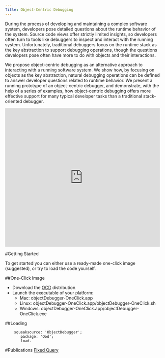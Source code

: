 ```yaml
---
Title: Object-Centric Debugging
---
```


During the process of developing and maintaining a complex software system, developers pose detailed questions about the runtime behavior of the system. Source code views offer strictly limited insights, so developers often turn to tools like debuggers to inspect and interact with the running system. Unfortunately, traditional debuggers focus on the runtime stack as the key abstraction to support debugging operations, though the questions developers pose often have more to do with objects and their interactions.

We propose object-centric debugging as an alternative approach to interacting with a running software system. We show how, by focusing on objects as the key abstraction, natural debugging operations can be defined to answer developer questions related to runtime behavior. We present a running prototype of an object-centric debugger, and demonstrate, with the help of a series of examples, how object-centric debugging offers more effective support for many typical developer tasks than a traditional stack-oriented debugger.


<div style="width: 100%" id="\__ss_13234611"><iframe src="http://www.slideshare.net/slideshow/embed_code/13234611" width="100%" height="450" frameborder="0" marginwidth="0" marginheight="0" scrolling="no"></iframe></div>



#Getting Started

To get started you can either use a ready-made one-click image (suggested), or try to load the code yourself.

##One-Click Image

-  Download the [OCD](http://scg.unibe.ch/jenkins/job/ObjectDebugger/lastSuccessfulBuild/artifact/objectDebugger-OneClick.zip) distribution.
-  Launch the executable of your platform:
	-  Mac: objectDebugger-OneClick.app
	-  Linux: objectDebugger-OneClick.app/objectDebugger-OneClick.sh
	-  Windows: objectDebugger-OneClick.app/objectDebugger-OneClick.exe


##Loading
``` Gofer new
 	squeaksource: 'ObjectDebugger';
       package: 'Ood';
       load.
```

#Publications
[Fixed Query](%assets_url%/scgbib/?query=*)
